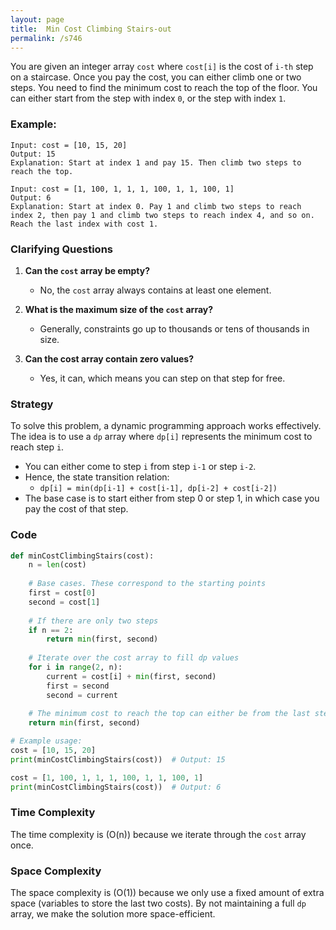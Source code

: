 ```yaml
---
layout: page
title:  Min Cost Climbing Stairs-out
permalink: /s746
---
```


You are given an integer array `cost` where `cost[i]` is the cost of `i-th` step on a staircase. Once you pay the cost, you can either climb one or two steps. You need to find the minimum cost to reach the top of the floor. You can either start from the step with index `0`, or the step with index `1`.

### Example:

```
Input: cost = [10, 15, 20]
Output: 15
Explanation: Start at index 1 and pay 15. Then climb two steps to reach the top.
```

```
Input: cost = [1, 100, 1, 1, 1, 100, 1, 1, 100, 1]
Output: 6
Explanation: Start at index 0. Pay 1 and climb two steps to reach index 2, then pay 1 and climb two steps to reach index 4, and so on. Reach the last index with cost 1.
```

### Clarifying Questions

1. **Can the `cost` array be empty?**
   - No, the `cost` array always contains at least one element.

2. **What is the maximum size of the `cost` array?**
   - Generally, constraints go up to thousands or tens of thousands in size.

3. **Can the cost array contain zero values?**
   - Yes, it can, which means you can step on that step for free.

### Strategy

To solve this problem, a dynamic programming approach works effectively. The idea is to use a `dp` array where `dp[i]` represents the minimum cost to reach step `i`.

- You can either come to step `i` from step `i-1` or step `i-2`.
- Hence, the state transition relation:
  - `dp[i] = min(dp[i-1] + cost[i-1], dp[i-2] + cost[i-2])`
- The base case is to start either from step 0 or step 1, in which case you pay the cost of that step.

### Code

```python
def minCostClimbingStairs(cost):
    n = len(cost)
    
    # Base cases. These correspond to the starting points
    first = cost[0]
    second = cost[1]
    
    # If there are only two steps
    if n == 2:
        return min(first, second)
    
    # Iterate over the cost array to fill dp values
    for i in range(2, n):
        current = cost[i] + min(first, second)
        first = second
        second = current
    
    # The minimum cost to reach the top can either be from the last step or the one before
    return min(first, second)

# Example usage:
cost = [10, 15, 20]
print(minCostClimbingStairs(cost))  # Output: 15

cost = [1, 100, 1, 1, 1, 100, 1, 1, 100, 1]
print(minCostClimbingStairs(cost))  # Output: 6
```

### Time Complexity

The time complexity is \(O(n)\) because we iterate through the `cost` array once.

### Space Complexity

The space complexity is \(O(1)\) because we only use a fixed amount of extra space (variables to store the last two costs). By not maintaining a full `dp` array, we make the solution more space-efficient.